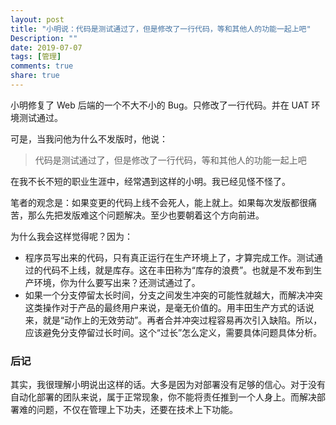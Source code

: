 ```yaml
---
layout: post
title: "小明说：代码是测试通过了，但是修改了一行代码，等和其他人的功能一起上吧"
Description: ""
date: 2019-07-07
tags: [管理]
comments: true
share: true
---
```


小明修复了 Web 后端的一个不大不小的 Bug。只修改了一行代码。并在 UAT 环境测试通过。

可是，当我问他为什么不发版时，他说：

> 代码是测试通过了，但是修改了一行代码，等和其他人的功能一起上吧

在我不长不短的职业生涯中，经常遇到这样的小明。我已经见怪不怪了。

笔者的观念是：如果变更的代码上线不会死人，能上就上。如果每次发版都很痛苦，那么先把发版难这个问题解决。至少也要朝着这个方向前进。

为什么我会这样觉得呢？因为：

* 程序员写出来的代码，只有真正运行在生产环境上了，才算完成工作。测试通过的代码不上线，就是库存。这在丰田称为“库存的浪费”。也就是不发布到生产环境，你为什么要写出来？还测试通过了。
* 如果一个分支停留太长时间，分支之间发生冲突的可能性就越大，而解决冲突这类操作对于产品的最终用户来说，是毫无价值的。用丰田生产方式的话说来，就是“动作上的无效劳动”。再者合并冲突过程容易再次引入缺陷。所以，应该避免分支停留过长时间。这个“过长”怎么定义，需要具体问题具体分析。

### 后记
其实，我很理解小明说出这样的话。大多是因为对部署没有足够的信心。对于没有自动化部署的团队来说，属于正常现象，你不能将责任推到一个人身上。而解决部署难的问题，不仅在管理上下功夫，还要在技术上下功能。
